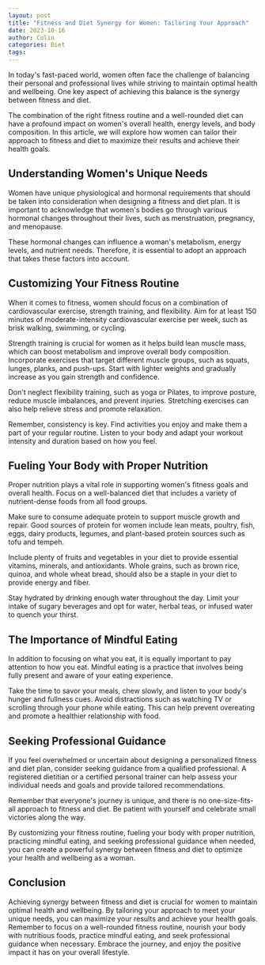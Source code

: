 ```yaml
---
layout: post
title: "Fitness and Diet Synergy for Women: Tailoring Your Approach"
date: 2023-10-16
author: Colin
categories: Diet
tags: 
---
```


In today's fast-paced world, women often face the challenge of balancing their personal and professional lives while striving to maintain optimal health and wellbeing. One key aspect of achieving this balance is the synergy between fitness and diet.

The combination of the right fitness routine and a well-rounded diet can have a profound impact on women's overall health, energy levels, and body composition. In this article, we will explore how women can tailor their approach to fitness and diet to maximize their results and achieve their health goals.

## Understanding Women's Unique Needs

Women have unique physiological and hormonal requirements that should be taken into consideration when designing a fitness and diet plan. It is important to acknowledge that women's bodies go through various hormonal changes throughout their lives, such as menstruation, pregnancy, and menopause.

These hormonal changes can influence a woman's metabolism, energy levels, and nutrient needs. Therefore, it is essential to adopt an approach that takes these factors into account.

## Customizing Your Fitness Routine

When it comes to fitness, women should focus on a combination of cardiovascular exercise, strength training, and flexibility. Aim for at least 150 minutes of moderate-intensity cardiovascular exercise per week, such as brisk walking, swimming, or cycling.

Strength training is crucial for women as it helps build lean muscle mass, which can boost metabolism and improve overall body composition. Incorporate exercises that target different muscle groups, such as squats, lunges, planks, and push-ups. Start with lighter weights and gradually increase as you gain strength and confidence.

Don't neglect flexibility training, such as yoga or Pilates, to improve posture, reduce muscle imbalances, and prevent injuries. Stretching exercises can also help relieve stress and promote relaxation.

Remember, consistency is key. Find activities you enjoy and make them a part of your regular routine. Listen to your body and adapt your workout intensity and duration based on how you feel.

## Fueling Your Body with Proper Nutrition

Proper nutrition plays a vital role in supporting women's fitness goals and overall health. Focus on a well-balanced diet that includes a variety of nutrient-dense foods from all food groups.

Make sure to consume adequate protein to support muscle growth and repair. Good sources of protein for women include lean meats, poultry, fish, eggs, dairy products, legumes, and plant-based protein sources such as tofu and tempeh.

Include plenty of fruits and vegetables in your diet to provide essential vitamins, minerals, and antioxidants. Whole grains, such as brown rice, quinoa, and whole wheat bread, should also be a staple in your diet to provide energy and fiber.

Stay hydrated by drinking enough water throughout the day. Limit your intake of sugary beverages and opt for water, herbal teas, or infused water to quench your thirst.

## The Importance of Mindful Eating

In addition to focusing on what you eat, it is equally important to pay attention to how you eat. Mindful eating is a practice that involves being fully present and aware of your eating experience.

Take the time to savor your meals, chew slowly, and listen to your body's hunger and fullness cues. Avoid distractions such as watching TV or scrolling through your phone while eating. This can help prevent overeating and promote a healthier relationship with food.

## Seeking Professional Guidance

If you feel overwhelmed or uncertain about designing a personalized fitness and diet plan, consider seeking guidance from a qualified professional. A registered dietitian or a certified personal trainer can help assess your individual needs and goals and provide tailored recommendations.

Remember that everyone's journey is unique, and there is no one-size-fits-all approach to fitness and diet. Be patient with yourself and celebrate small victories along the way.

By customizing your fitness routine, fueling your body with proper nutrition, practicing mindful eating, and seeking professional guidance when needed, you can create a powerful synergy between fitness and diet to optimize your health and wellbeing as a woman.

## Conclusion

Achieving synergy between fitness and diet is crucial for women to maintain optimal health and wellbeing. By tailoring your approach to meet your unique needs, you can maximize your results and achieve your health goals. Remember to focus on a well-rounded fitness routine, nourish your body with nutritious foods, practice mindful eating, and seek professional guidance when necessary. Embrace the journey, and enjoy the positive impact it has on your overall lifestyle.